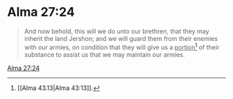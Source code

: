 # Alma 27:24

> And now behold, this will we do unto our brethren, that they may inherit the land Jershon; and we will guard them from their enemies with our armies, on condition that they will give us a <u>portion</u>[^a] of their substance to assist us that we may maintain our armies.

[Alma 27:24](https://www.churchofjesuschrist.org/study/scriptures/bofm/alma/27?lang=eng&id=p24#p24)


[^a]: [[Alma 43.13|Alma 43:13]].  
